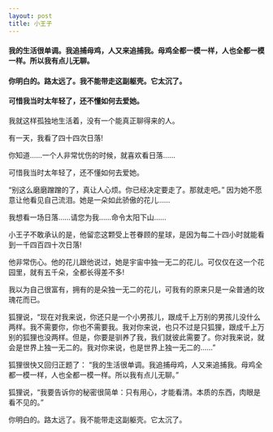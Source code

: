 ```yaml
---
layout: post
title: 小王子
---
```

#### 我的生活很单调。我追捕母鸡，人又来追捕我。母鸡全都一模一样，人也全都一模一样。所以我有点儿无聊。
#### 你明白的。路太远了。我不能带走这副躯壳。它太沉了。
#### 可惜我当时太年轻了，还不懂如何去爱她。
<!-- more -->
我就这样孤独地生活着，没有一个能真正聊得来的人。

有一天，我看了四十四次日落!

你知道……一个人非常忧伤的时候，就喜欢看日落……

可惜我当时太年轻了，还不懂如何去爱她。

“别这么磨磨蹭蹭的了，真让人心烦。你已经决定要走了。那就走吧。” 因为她不愿意让他看见自己流泪。她是一朵如此骄傲的花儿……

我想看一场日落……请您为我……命令太阳下山……

小王子不敢承认的是，他留恋这颗受上苍眷顾的星球，是因为每二十四小时就能看到一千四百四十次日落!

他非常伤心。他的花儿跟他说过，她是宇宙中独一无二的花儿。可仅仅在这一个花园里，就有五千朵，全都长得差不多!

我以为自己很富有，拥有的是朵独一无二的花儿，可我有的原来只是一朵普通的玫瑰花而已。

狐狸说，“现在对我来说，你还只是一个小男孩儿，跟成千上万别的男孩儿没什么两样。我不需要你，你也不需要我。我对你来说，也只不过是只狐狸，跟成千上万别的狐狸也没两样。但是，你要是驯养了我，我们就彼此需要了。你对我来说，就会是世界上独一无二的。我对你来说，也是世界上独一无二的……”

狐狸很快又回归正题了： “我的生活很单调。我追捕母鸡，人又来追捕我。母鸡全都一模一样，人也全都一模一样。所以我有点儿无聊。”

狐狸说，“我要告诉你的秘密很简单：只有用心，才能看清。本质的东西，肉眼是看不见的。”

你明白的。路太远了。我不能带走这副躯壳。它太沉了。